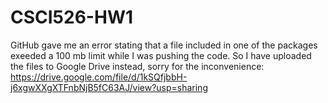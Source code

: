 # CSCI526-HW1

GitHub gave me an error stating that a file included in one of the packages exeeded a 100 mb limit while I was pushing the code. So I have uploaded the files to Google Drive instead, sorry for the inconvenience:
https://drive.google.com/file/d/1kSQfjbbH-j6xgwXXgXTFnbNjB5fC63AJ/view?usp=sharing
